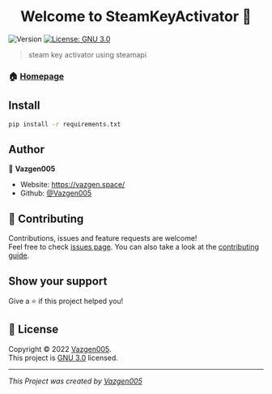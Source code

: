 <h1 align="center">Welcome to SteamKeyActivator 👋</h1>
<p>
  <img alt="Version" src="https://img.shields.io/badge/version-v1.0-blue.svg?cacheSeconds=2592000" />
  <a href="https://www.gnu.org/licenses/gpl-3.0.html" target="_blank">
    <img alt="License: GNU 3.0" src="https://img.shields.io/badge/License-GNU 3.0-yellow.svg" />
  </a>
</p>

> steam key activator using steamapi

### 🏠 [Homepage](https://github.com/Vazgen005/SteamKeyActivator)

## Install

```sh
pip install -r requirements.txt
```

## Author

👤 **Vazgen005**

* Website: https://vazgen.space/
* Github: [@Vazgen005](https://github.com/Vazgen005)

## 🤝 Contributing

Contributions, issues and feature requests are welcome!<br />Feel free to check [issues page](https://github.com/Vazgen005/SteamKeyActivator/issues). You can also take a look at the [contributing guide](https://docs.github.com/en/get-started/quickstart/contributing-to-projects).

## Show your support

Give a ⭐️ if this project helped you!

## 📝 License

Copyright © 2022 [Vazgen005](https://github.com/Vazgen005).<br />
This project is [GNU 3.0](https://www.gnu.org/licenses/gpl-3.0.html) licensed.

***
_This Project was created by [Vazgen005](https://github.com/Vazgen005)_